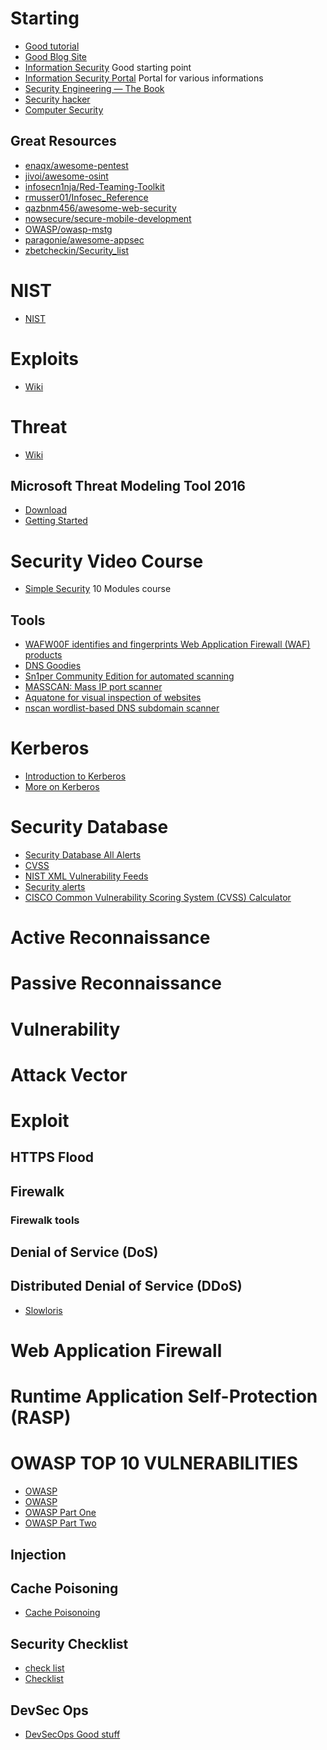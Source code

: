 # Starting
* [Good tutorial](https://www.inetdaemon.com/tutorials/)
* [Good Blog Site](https://medium.com)
* [Information Security](https://en.wikipedia.org/wiki/Information_security) Good starting point
* [Information Security Portal](https://en.wikipedia.org/wiki/Portal:Computer_security) Portal for various informations
* [Security Engineering — The Book](http://www.cl.cam.ac.uk/~rja14/book.html)
* [Security hacker](https://en.wikipedia.org/wiki/Security_hacker)
* [Computer Security](https://en.wikipedia.org/wiki/Computer_security)

## Great Resources
* [enaqx/awesome-pentest](https://github.com/enaqx/awesome-pentest)
* [jivoi/awesome-osint](https://github.com/jivoi/awesome-osint)
* [infosecn1nja/Red-Teaming-Toolkit](https://github.com/infosecn1nja/Red-Teaming-Toolkit)
* [rmusser01/Infosec_Reference](https://github.com/rmusser01/Infosec_Reference)
* [qazbnm456/awesome-web-security](https://github.com/qazbnm456/awesome-web-security)
* [nowsecure/secure-mobile-development](https://github.com/nowsecure/secure-mobile-development)
* [OWASP/owasp-mstg](https://github.com/OWASP/owasp-mstg)
* [paragonie/awesome-appsec](https://github.com/paragonie/awesome-appsec)
* [zbetcheckin/Security_list](https://github.com/zbetcheckin/Security_list)

# NIST 

* [NIST](https://nvd.nist.gov/)

# Exploits

* [Wiki](https://en.wikipedia.org/wiki/Exploit_(computer_security))

# Threat

* [Wiki](https://en.wikipedia.org/wiki/Threat_(computer))

## Microsoft Threat Modeling Tool 2016

* [Download](https://www.microsoft.com/en-us/download/details.aspx?id=49168)
* [Getting Started](https://docs.microsoft.com/en-us/azure/security/azure-security-threat-modeling-tool-getting-started)

# Security Video Course
* [Simple Security](https://www.youtube.com/channel/UCnnaqnxhlQhAMz-n_VFB1Pg/playlists) 10 Modules course

## Tools
* [WAFW00F identifies and fingerprints Web Application Firewall (WAF) products](https://github.com/EnableSecurity/wafw00f)
* [DNS Goodies](http://dnsgoodies.com/)
* [Sn1per Community Edition for automated scanning](https://github.com/1N3/Sn1per)
* [MASSCAN: Mass IP port scanner](https://github.com/robertdavidgraham/masscan)
* [Aquatone for visual inspection of websites](https://github.com/michenriksen/aquatone)
* [nscan wordlist-based DNS subdomain scanner](https://github.com/rbsec/dnscan)


# Kerberos
* [Introduction to Kerberos](https://www.youtube.com/watch?v=kp5d8Yv3-0c)
* [More on Kerberos](https://www.youtube.com/watch?v=KD2Q-2ToloE)

# Security Database 
* [Security Database All Alerts](https://www.security-database.com/view-all.php?page=1)
* [CVSS](https://www.security-database.com/cvss.php)
* [NIST XML Vulnerability Feeds](https://nvd.nist.gov/vuln/data-feeds#XML_FEED)
* [Security alerts](https://www.qualys.com/research/security-alerts/)
* [CISCO Common Vulnerability Scoring System (CVSS) Calculator](https://tools.cisco.com/security/center/cvssCalculator.x)

# Active Reconnaissance
# Passive Reconnaissance

# Vulnerability

# Attack Vector

# Exploit  

## HTTPS Flood

## Firewalk
### Firewalk tools

## Denial of Service (DoS)

## Distributed Denial of Service (DDoS)


* [Slowloris](https://www.incapsula.com/ddos/attack-glossary/slowloris.html)

# Web Application Firewall

# Runtime Application Self-Protection (RASP)

# OWASP TOP 10 VULNERABILITIES
* [OWASP](https://www.veracode.com/directory/owasp-top-10)
* [OWASP](https://www.ibm.com/developerworks/library/se-owasptop10/index.html)
* [OWASP Part One](https://medium.com/@cxosmo/owasp-top-10-real-world-examples-part-1-a540c4ea2df5)
* [OWASP Part Two](https://medium.com/@cxosmo/owasp-top-10-real-world-examples-part-2-3cdb3bebc976)

## Injection

## Cache Poisoning

* [Cache Poisonoing](https://portswigger.net/blog/practical-web-cache-poisoning)

## Security Checklist

* [check list](https://www.abisonline.com/media/cms/RM_Information_Security_Risk_Assesm_8B24CD022B2A3.pdf)
* [Checklist](https://software-security.sans.org/resources/swat)

## DevSec Ops

* [DevSecOps Good stuff](https://www.sans.org/security-resources/posters/secure-devops-toolchain-swat-checklist/60/download)


